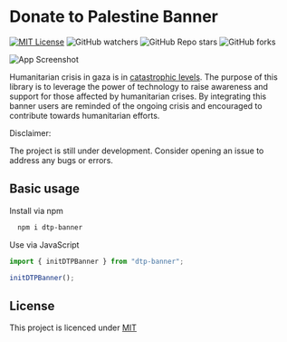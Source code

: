 # Donate to Palestine Banner

[![MIT License](https://img.shields.io/badge/License-MIT-green.svg)](https://choosealicense.com/licenses/mit/)
![GitHub watchers](https://img.shields.io/github/watchers/rifkyniyas/donate-to-palestine-banner)
![GitHub Repo stars](https://img.shields.io/github/stars/rifkyniyas/donate-to-palestine-banner)
![GitHub forks](https://img.shields.io/github/forks/rifkyniyas/donate-to-palestine-banner)

![App Screenshot](https://i.imgur.com/dVq2ZHS.png)

Humanitarian crisis in gaza is in [catastrophic levels](https://www.un.org/en/situation-in-occupied-palestine-and-israel). The purpose of this library is to leverage the power of technology to raise awareness and support for those affected by humanitarian crises. By integrating this banner users are reminded of the ongoing crisis and encouraged to contribute towards humanitarian efforts.

Disclaimer:

The project is still under development. Consider opening an issue to address any bugs or errors.

## Basic usage

Install via npm

```bash
  npm i dtp-banner
```

Use via JavaScript

```js
import { initDTPBanner } from "dtp-banner";

initDTPBanner();
```

## License

This project is licenced under [MIT](https://github.com/rifkyniyas/code-ocr-app/blob/main/LICENSE.md)
